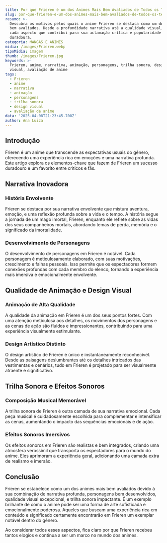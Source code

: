 ```yaml
---
title: Por que Frieren é um dos Animes Mais Bem Avaliados de Todos os Tempos
slug: por-que-frieren-e-um-dos-animes-mais-bem-avaliados-de-todos-os-tempos
resumo: >-
  Descubra os motivos pelos quais o anime Frieren se destaca como um dos mais
  bem avaliados. Desde a profundidade narrativa até a qualidade visual, explore
  cada aspecto que contribui para sua aclamação crítica e popularidade
  duradoura.
categoria: MANGÁS E ANIMES
midia: /images/Frieren.webp
tipoMidia: imagem
thumb: /images/Frieren.jpg
keywords: >-
  Frieren, anime, narrativa, animação, personagens, trilha sonora, design
  visual, avaliação de anime
tags:
  - Frieren
  - anime
  - narrativa
  - animação
  - personagens
  - trilha sonora
  - design visual
  - avaliação de anime
data: '2025-04-08T21:23:45.700Z'
author: Ana Luiza
---
```


## Introdução
Frieren é um anime que transcende as expectativas usuais do gênero, oferecendo uma experiência rica em emoções e uma narrativa profunda. Este artigo explora os elementos-chave que fazem de Frieren um sucesso duradouro e um favorito entre críticos e fãs.

## Narrativa Inovadora
### História Envolvente
Frieren se destaca por sua narrativa envolvente que mistura aventura, emoção, e uma reflexão profunda sobre a vida e o tempo. A história segue a jornada de um mago imortal, Frieren, enquanto ele reflete sobre as vidas dos seus companheiros mortais, abordando temas de perda, memória e o significado da imortalidade.

### Desenvolvimento de Personagens
O desenvolvimento de personagens em Frieren é notável. Cada personagem é meticulosamente elaborado, com suas motivações, crescimento e falhas pessoais. Isso permite que os espectadores formem conexões profundas com cada membro do elenco, tornando a experiência mais imersiva e emocionalmente envolvente.

## Qualidade de Animação e Design Visual
### Animação de Alta Qualidade
A qualidade da animação em Frieren é um dos seus pontos fortes. Com uma atenção meticulosa aos detalhes, os movimentos dos personagens e as cenas de ação são fluidos e impressionantes, contribuindo para uma experiência visualmente estimulante.

### Design Artístico Distinto
O design artístico de Frieren é único e instantaneamente reconhecível. Desde as paisagens deslumbrantes até os detalhes intricados das vestimentas e cenários, tudo em Frieren é projetado para ser visualmente atraente e significativo.

## Trilha Sonora e Efeitos Sonoros
### Composição Musical Memorável
A trilha sonora de Frieren é outra camada de sua narrativa emocional. Cada peça musical é cuidadosamente escolhida para complementar e intensificar as cenas, aumentando o impacto das sequências emocionais e de ação.

### Efeitos Sonoros Imersivos
Os efeitos sonoros em Frieren são realistas e bem integrados, criando uma atmosfera verossímil que transporta os espectadores para o mundo do anime. Eles aprimoram a experiência geral, adicionando uma camada extra de realismo e imersão.

## Conclusão
Frieren se estabelece como um dos animes mais bem avaliados devido à sua combinação de narrativa profunda, personagens bem desenvolvidos, qualidade visual excepcional, e trilha sonora impactante. É um exemplo brilhante de como o anime pode ser uma forma de arte sofisticada e emocionalmente poderosa. Aqueles que buscam uma experiência rica em conteúdo e significado certamente encontrarão em Frieren um exemplar notável dentro do gênero.

Ao considerar todos esses aspectos, fica claro por que Frieren recebeu tantos elogios e continua a ser um marco no mundo dos animes.

